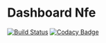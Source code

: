 # Dashboard Nfe

[![Build Status](https://travis-ci.org/nfeslim/dashboard_nfe.svg?branch=master)](https://travis-ci.org/nfeslim/dashboard_nfe)
[![Codacy Badge](https://api.codacy.com/project/badge/Grade/db813e29b949447d8130122e3123c5ce)](https://www.codacy.com/app/victorpb/dashboard_nfe?utm_source=github.com&amp;utm_medium=referral&amp;utm_content=nfeslim/dashboard_nfe&amp;utm_campaign=Badge_Grade)
